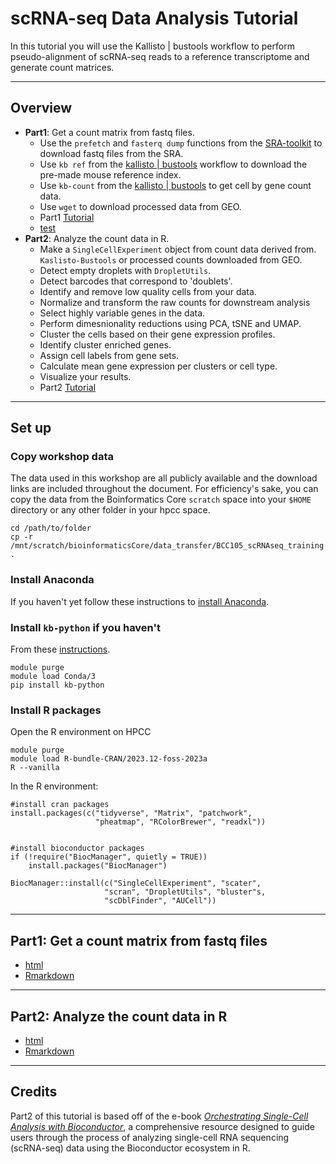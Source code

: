 # scRNA-seq Data Analysis Tutorial

In this tutorial you will use the Kallisto | bustools workflow to perform pseudo-alignment of scRNA-seq reads to a reference transcriptome and generate count matrices.  

------------------------------------------------------------------------
## Overview 

- **Part1**: Get a count matrix from fastq files. 
  - Use the `prefetch` and `fasterq dump` functions from the  [SRA-toolkit](https://github.com/ncbi/sra-tools/wiki/08.-prefetch-and-fasterq-dump) to download fastq files from the SRA.   
  - Use `kb ref` from the [kallisto | bustools](https://www.kallistobus.tools) workflow to download the pre-made mouse reference index.    
  - Use `kb-count`  from the [kallisto | bustools](https://www.kallistobus.tools) to get cell by gene count data.  
  - Use `wget` to download processed data from GEO.   
  - Part1 [Tutorial](https://html-preview.github.io/?url=https://github.com/MSUBioinformaticsCore/scRNAseq_training/blob/main/html/countsFromFastq.html)
  - [test](https://msubioinformaticscore.github.io/scRNAseq_training/html/countsFromFastq.html)
- **Part2**: Analyze the count data in R. 
  - Make a `SingleCellExperiment` object from count data derived from.   `Kaslisto-Bustools` or processed counts downloaded from GEO.    
  - Detect empty droplets with `DropletUtils`.    
  - Detect barcodes that correspond to 'doublets'.   
  - Identify and remove low quality cells from your data.   
  - Normalize and transform the raw counts for downstream analysis    
  - Select highly variable genes in the data.   
  - Perform dimesnionality reductions using PCA, tSNE and UMAP.    
  - Cluster the cells based on their gene expression profiles.    
  - Identify cluster enriched genes.   
  - Assign cell labels from gene sets.    
  - Calculate mean gene expression per clusters or cell type.   
  - Visualize your results.  
  - Part2 [Tutorial](https://html-preview.github.io/?url=https://github.com/MSUBioinformaticsCore/scRNAseq_training/blob/main/html/bioconductor_scRNAseq_analysis.html)

------------------------------------------------------------------------

## Set up

### Copy workshop data

The data used in this workshop are all publicly available and the download links are included throughout the document. For efficiency's sake, you can copy the data from the Boinformatics Core `scratch` space into your `$HOME` directory or any other folder in your hpcc space.

```
cd /path/to/folder
cp -r /mnt/scratch/bioinformaticsCore/data_transfer/BCC105_scRNAseq_training .
```

### Install Anaconda

If you haven't yet follow these instructions to [install Anaconda](https://docs.icer.msu.edu/Using_conda/).

### Install `kb-python` if you haven't

From these [instructions](https://bustools.github.io/download).
```
module purge
module load Conda/3
pip install kb-python
```

### Install R packages

Open the R environment on HPCC
```
module purge
module load R-bundle-CRAN/2023.12-foss-2023a
R --vanilla
```

In the R environment:
```
#install cran packages
install.packages(c("tidyverse", "Matrix", "patchwork",
                   "pheatmap", "RColorBrewer", "readxl"))


#install bioconductor packages
if (!require("BiocManager", quietly = TRUE))
    install.packages("BiocManager")

BiocManager::install(c("SingleCellExperiment", "scater",
                     "scran", "DropletUtils", "bluster"s,
                     "scDblFinder", "AUCell"))
```

------------------------------------------------------------------------

## Part1: Get a count matrix from fastq files

 - [html](https://html-preview.github.io/?url=https://github.com/MSUBioinformaticsCore/scRNAseq_training/blob/main/html/countsFromFastq.html)
 - [Rmarkdown](https://github.com/MSUBioinformaticsCore/scRNAseq_training/blob/main/src/countsFromFastq.Rmd)

------------------------------------------------------------------------

## Part2: Analyze the count data in R

 - [html](https://html-preview.github.io/?url=https://github.com/MSUBioinformaticsCore/scRNAseq_training/blob/main/html/bioconductor_scRNAseq_analysis.html)
 - [Rmarkdown](https://github.com/MSUBioinformaticsCore/scRNAseq_training/blob/main/src/bioconductor_scRNAseq_analysis.Rmd)

------------------------------------------------------------------------

## Credits

Part2 of this tutorial is based off of the e-book [*Orchestrating Single-Cell Analysis with Bioconductor*](https://bioconductor.org/books/release/OSCA/index.html), a comprehensive resource designed to guide users through the process of analyzing single-cell RNA sequencing (scRNA-seq) data using the Bioconductor ecosystem in R. 
